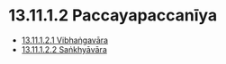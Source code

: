 

# 13.11.1.2 Paccayapaccanīya

* [13.11.1.2.1 Vibhaṅgavāra](13.11.1.2/13.11.1.2.1.md)
* [13.11.1.2.2 Saṅkhyāvāra](13.11.1.2/13.11.1.2.2.md)



